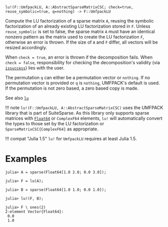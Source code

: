 ```
lu!(F::UmfpackLU, A::AbstractSparseMatrixCSC; check=true, reuse_symbolic=true, q=nothing) -> F::UmfpackLU
```

Compute the LU factorization of a sparse matrix `A`, reusing the symbolic factorization of an already existing LU factorization stored in `F`. Unless `reuse_symbolic` is set to false, the sparse matrix `A` must have an identical nonzero pattern as the matrix used to create the LU factorization `F`, otherwise an error is thrown. If the size of `A` and `F` differ, all vectors will be resized accordingly.

When `check = true`, an error is thrown if the decomposition fails. When `check = false`, responsibility for checking the decomposition's validity (via [`issuccess`](@ref)) lies with the user.

The permutation `q` can either be a permutation vector or `nothing`. If no permutation vector is provided or `q` is `nothing`, UMFPACK's default is used. If the permutation is not zero based, a zero based copy is made.

See also [`lu`](@ref)

!!! note
    `lu!(F::UmfpackLU, A::AbstractSparseMatrixCSC)` uses the UMFPACK library that is part of SuiteSparse. As this library only supports sparse matrices with [`Float64`](@ref) or `ComplexF64` elements, `lu!` will automatically convert the types to those set by the LU factorization or `SparseMatrixCSC{ComplexF64}` as appropriate.


!!! compat "Julia 1.5"
    `lu!` for `UmfpackLU` requires at least Julia 1.5.


# Examples

```jldoctest
julia> A = sparse(Float64[1.0 2.0; 0.0 3.0]);

julia> F = lu(A);

julia> B = sparse(Float64[1.0 1.0; 0.0 1.0]);

julia> lu!(F, B);

julia> F \ ones(2)
2-element Vector{Float64}:
 0.0
 1.0
```
